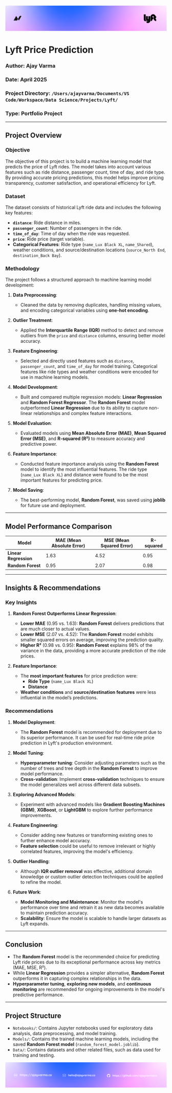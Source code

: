 ![Data Loading](./Data/images/lift-top-banner.png)


# Lyft Price Prediction

### Author: Ajay Varma  
### Date: April 2025  
### Project Directory: `/Users/ajayvarma/Documents/VS Code/Workspace/Data Science/Projects/Lyft/`  
### Type: Portfolio Project  
---

## Project Overview

### Objective
The objective of this project is to build a machine learning model that predicts the price of Lyft rides. The model takes into account various features such as ride distance, passenger count, time of day, and ride type. By providing accurate pricing predictions, this model helps improve pricing transparency, customer satisfaction, and operational efficiency for Lyft.

### Dataset
The dataset consists of historical Lyft ride data and includes the following key features:

- **`distance`**: Ride distance in miles.
- **`passenger_count`**: Number of passengers in the ride.
- **`time_of_day`**: Time of day when the ride was requested.
- **`price`**: Ride price (target variable).
- **Categorical Features**: Ride type (`name_Lux Black XL`, `name_Shared`), weather conditions, and source/destination locations (`source_North End`, `destination_Back Bay`).

### Methodology
The project follows a structured approach to machine learning model development:

1. **Data Preprocessing**:
   - Cleaned the data by removing duplicates, handling missing values, and encoding categorical variables using **one-hot encoding**.
   
2. **Outlier Treatment**:
   - Applied the **Interquartile Range (IQR)** method to detect and remove outliers from the `price` and `distance` columns, ensuring better model accuracy.

3. **Feature Engineering**:
   - Selected and directly used features such as `distance`, `passenger_count`, and `time_of_day` for model training. Categorical features like ride types and weather conditions were encoded for use in machine learning models.

4. **Model Development**:
   - Built and compared multiple regression models: **Linear Regression** and **Random Forest Regressor**. The **Random Forest** model outperformed **Linear Regression** due to its ability to capture non-linear relationships and complex feature interactions.

5. **Model Evaluation**:
   - Evaluated models using **Mean Absolute Error (MAE)**, **Mean Squared Error (MSE)**, and **R-squared (R²)** to measure accuracy and predictive power.

6. **Feature Importance**:
   - Conducted feature importance analysis using the **Random Forest** model to identify the most influential features. The ride type (`name_Lux Black XL`) and distance were found to be the most important features for predicting price.

7. **Model Saving**:
   - The best-performing model, **Random Forest**, was saved using **joblib** for future use and deployment.

---

## Model Performance Comparison

| Model            | MAE (Mean Absolute Error) | MSE (Mean Squared Error) | R-squared |
|------------------|----------------------------|--------------------------|-----------|
| **Linear Regression** | 1.63                       | 4.52                     | 0.95      |
| **Random Forest**     | 0.95                       | 2.07                     | 0.98      |

---

## Insights & Recommendations

### Key Insights
1. **Random Forest Outperforms Linear Regression**:
   - **Lower MAE** (0.95 vs. 1.63): **Random Forest** delivers predictions that are much closer to actual values.
   - **Lower MSE** (2.07 vs. 4.52): The **Random Forest** model exhibits smaller squared errors on average, improving the prediction quality.
   - **Higher R²** (0.98 vs. 0.95): **Random Forest** explains 98% of the variance in the data, providing a more accurate prediction of the ride prices.

2. **Feature Importance**:
   - The **most important features** for price prediction were:
     - **Ride Type** (`name_Lux Black XL`)
     - **Distance**
   - **Weather conditions** and **source/destination features** were less influential in the model’s predictions.

### Recommendations
1. **Model Deployment**:
   - The **Random Forest** model is recommended for deployment due to its superior performance. It can be used for real-time ride price prediction in Lyft's production environment.

2. **Model Tuning**:
   - **Hyperparameter tuning**: Consider adjusting parameters such as the number of trees and tree depth in the **Random Forest** to improve model performance.
   - **Cross-validation**: Implement **cross-validation** techniques to ensure the model generalizes well across different data subsets.

3. **Exploring Advanced Models**:
   - Experiment with advanced models like **Gradient Boosting Machines (GBM)**, **XGBoost**, or **LightGBM** to explore further performance improvements.

4. **Feature Engineering**:
   - Consider adding new features or transforming existing ones to further enhance model accuracy.
   - **Feature selection** could be useful to remove irrelevant or highly correlated features, improving the model's efficiency.

5. **Outlier Handling**:
   - Although **IQR outlier removal** was effective, additional domain knowledge or custom outlier detection techniques could be applied to refine the model.

6. **Future Work**:
   - **Model Monitoring and Maintenance**: Monitor the model's performance over time and retrain it as new data becomes available to maintain prediction accuracy.
   - **Scalability**: Ensure the model is scalable to handle larger datasets as Lyft expands.

---

## Conclusion
- The **Random Forest** model is the recommended choice for predicting Lyft ride prices due to its exceptional performance across key metrics (MAE, MSE, R²).
- While **Linear Regression** provides a simpler alternative, **Random Forest** outperforms it in capturing complex relationships in the data.
- **Hyperparameter tuning**, **exploring new models**, and **continuous monitoring** are recommended for ongoing improvements in the model's predictive performance.

---

## Project Structure

- `Notebooks/`: Contains Jupyter notebooks used for exploratory data analysis, data preprocessing, and model training.
- `Models/`: Contains the trained machine learning models, including the saved **Random Forest model** (`random_forest_model.joblib`).
- `Data/`: Contains datasets and other related files, such as data used for training and testing.


![Data Loading](./Data/images/lift-bottom.png)
